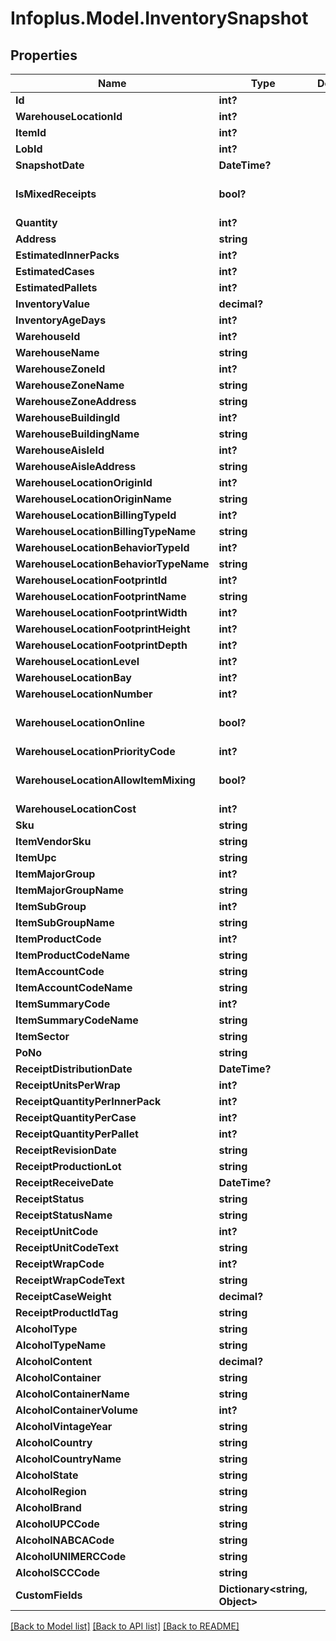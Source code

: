 # Infoplus.Model.InventorySnapshot
## Properties

Name | Type | Description | Notes
------------ | ------------- | ------------- | -------------
**Id** | **int?** |  | [optional] 
**WarehouseLocationId** | **int?** |  | [optional] 
**ItemId** | **int?** |  | [optional] 
**LobId** | **int?** |  | 
**SnapshotDate** | **DateTime?** |  | [optional] 
**IsMixedReceipts** | **bool?** |  | [optional] [default to false]
**Quantity** | **int?** |  | [optional] 
**Address** | **string** |  | [optional] 
**EstimatedInnerPacks** | **int?** |  | [optional] 
**EstimatedCases** | **int?** |  | [optional] 
**EstimatedPallets** | **int?** |  | [optional] 
**InventoryValue** | **decimal?** |  | [optional] 
**InventoryAgeDays** | **int?** |  | [optional] 
**WarehouseId** | **int?** |  | [optional] 
**WarehouseName** | **string** |  | [optional] 
**WarehouseZoneId** | **int?** |  | [optional] 
**WarehouseZoneName** | **string** |  | [optional] 
**WarehouseZoneAddress** | **string** |  | [optional] 
**WarehouseBuildingId** | **int?** |  | [optional] 
**WarehouseBuildingName** | **string** |  | [optional] 
**WarehouseAisleId** | **int?** |  | [optional] 
**WarehouseAisleAddress** | **string** |  | [optional] 
**WarehouseLocationOriginId** | **int?** |  | [optional] 
**WarehouseLocationOriginName** | **string** |  | [optional] 
**WarehouseLocationBillingTypeId** | **int?** |  | [optional] 
**WarehouseLocationBillingTypeName** | **string** |  | [optional] 
**WarehouseLocationBehaviorTypeId** | **int?** |  | [optional] 
**WarehouseLocationBehaviorTypeName** | **string** |  | [optional] 
**WarehouseLocationFootprintId** | **int?** |  | [optional] 
**WarehouseLocationFootprintName** | **string** |  | [optional] 
**WarehouseLocationFootprintWidth** | **int?** |  | [optional] 
**WarehouseLocationFootprintHeight** | **int?** |  | [optional] 
**WarehouseLocationFootprintDepth** | **int?** |  | [optional] 
**WarehouseLocationLevel** | **int?** |  | [optional] 
**WarehouseLocationBay** | **int?** |  | [optional] 
**WarehouseLocationNumber** | **int?** |  | [optional] 
**WarehouseLocationOnline** | **bool?** |  | [optional] [default to false]
**WarehouseLocationPriorityCode** | **int?** |  | [optional] 
**WarehouseLocationAllowItemMixing** | **bool?** |  | [optional] [default to false]
**WarehouseLocationCost** | **int?** |  | [optional] 
**Sku** | **string** |  | [optional] 
**ItemVendorSku** | **string** |  | [optional] 
**ItemUpc** | **string** |  | [optional] 
**ItemMajorGroup** | **int?** |  | [optional] 
**ItemMajorGroupName** | **string** |  | [optional] 
**ItemSubGroup** | **int?** |  | [optional] 
**ItemSubGroupName** | **string** |  | [optional] 
**ItemProductCode** | **int?** |  | [optional] 
**ItemProductCodeName** | **string** |  | [optional] 
**ItemAccountCode** | **string** |  | [optional] 
**ItemAccountCodeName** | **string** |  | [optional] 
**ItemSummaryCode** | **int?** |  | [optional] 
**ItemSummaryCodeName** | **string** |  | [optional] 
**ItemSector** | **string** |  | [optional] 
**PoNo** | **string** |  | [optional] 
**ReceiptDistributionDate** | **DateTime?** |  | [optional] 
**ReceiptUnitsPerWrap** | **int?** |  | [optional] 
**ReceiptQuantityPerInnerPack** | **int?** |  | [optional] 
**ReceiptQuantityPerCase** | **int?** |  | [optional] 
**ReceiptQuantityPerPallet** | **int?** |  | [optional] 
**ReceiptRevisionDate** | **string** |  | [optional] 
**ReceiptProductionLot** | **string** |  | [optional] 
**ReceiptReceiveDate** | **DateTime?** |  | [optional] 
**ReceiptStatus** | **string** |  | [optional] 
**ReceiptStatusName** | **string** |  | [optional] 
**ReceiptUnitCode** | **int?** |  | [optional] 
**ReceiptUnitCodeText** | **string** |  | [optional] 
**ReceiptWrapCode** | **int?** |  | [optional] 
**ReceiptWrapCodeText** | **string** |  | [optional] 
**ReceiptCaseWeight** | **decimal?** |  | [optional] 
**ReceiptProductIdTag** | **string** |  | [optional] 
**AlcoholType** | **string** |  | [optional] 
**AlcoholTypeName** | **string** |  | [optional] 
**AlcoholContent** | **decimal?** |  | [optional] 
**AlcoholContainer** | **string** |  | [optional] 
**AlcoholContainerName** | **string** |  | [optional] 
**AlcoholContainerVolume** | **int?** |  | [optional] 
**AlcoholVintageYear** | **string** |  | [optional] 
**AlcoholCountry** | **string** |  | [optional] 
**AlcoholCountryName** | **string** |  | [optional] 
**AlcoholState** | **string** |  | [optional] 
**AlcoholRegion** | **string** |  | [optional] 
**AlcoholBrand** | **string** |  | [optional] 
**AlcoholUPCCode** | **string** |  | [optional] 
**AlcoholNABCACode** | **string** |  | [optional] 
**AlcoholUNIMERCCode** | **string** |  | [optional] 
**AlcoholSCCCode** | **string** |  | [optional] 
**CustomFields** | **Dictionary&lt;string, Object&gt;** |  | [optional] 

[[Back to Model list]](../README.md#documentation-for-models) [[Back to API list]](../README.md#documentation-for-api-endpoints) [[Back to README]](../README.md)

